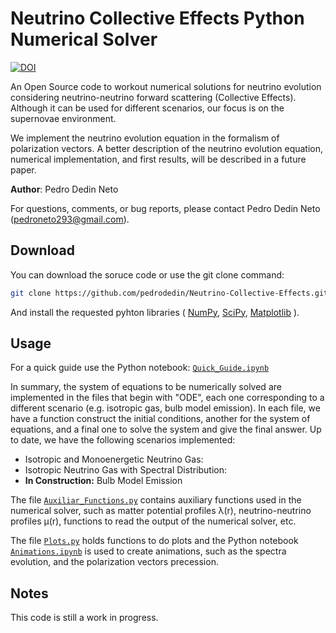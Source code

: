 # Neutrino Collective Effects Python Numerical Solver

[![DOI](https://zenodo.org/badge/363162761.svg)](https://zenodo.org/badge/latestdoi/363162761)


An Open Source code to workout numerical solutions for neutrino evolution considering neutrino-neutrino forward scattering (Collective Effects). Although it can be used for different scenarios, our focus is on the supernovae environment.

We implement the neutrino evolution equation in the formalism of polarization vectors. A better description of the neutrino evolution equation, numerical implementation, and first results, will be described in a future paper.

**Author**: Pedro Dedin Neto

For questions, comments, or bug reports, please contact Pedro Dedin Neto (pedroneto293@gmail.com).

## Download

You can download the soruce code or use the git clone command:

```bash
git clone https://github.com/pedrodedin/Neutrino-Collective-Effects.git
```

And install the requested pyhton libraries ( [NumPy](http://www.numpy.org),  [SciPy](https://www.scipy.org), [Matplotlib](https://matplotlib.org/) ).

## Usage

For a quick guide use the Python notebook: [`Quick_Guide.ipynb`](Quick_Guide.ipynb)

In summary, the system of equations to be numerically solved are implemented in the files that begin with "ODE", each one corresponding to a different scenario (e.g. isotropic gas, bulb model emission). In each file, we have a function construct the initial conditions, another for the system of equations, and a final one to solve the system and give the final answer. Up to date, we have the following scenarios implemented:

* Isotropic and Monoenergetic Neutrino Gas:
* Isotropic Neutrino Gas with Spectral Distribution:
* **In Construction:** Bulb Model Emission

The file [`Auxiliar_Functions.py`](Auxiliar_Functions.py) contains auxiliary functions used in the numerical solver, such as matter potential profiles 	&lambda;(r), neutrino-neutrino profiles &mu;(r), functions to read the output of the numerical solver, etc.

The file [`Plots.py`](Plots.py) holds functions to do plots and the Python notebook [`Animations.ipynb`](Animations.ipynb) is used to create animations, such as the spectra evolution, and the polarization vectors precession.

## Notes
 
 This code is still a work in progress.
